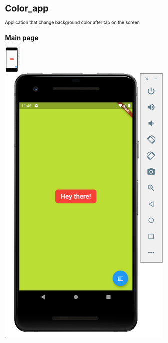 # Color_app

Application that change background color after tap on the screen

## Main page
<img src="./images/1Screen.png" width="48"> ![reg2](images/2Screen.png)

